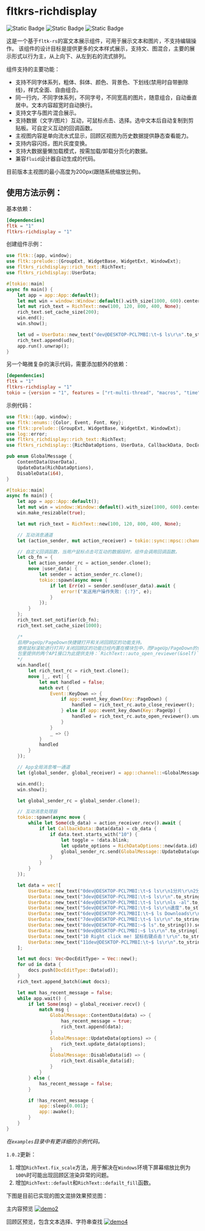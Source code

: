 # fltkrs-richdisplay
![Static Badge](https://img.shields.io/badge/crates-1.0.2-blue) 
![Static Badge](https://img.shields.io/badge/build-passing-green)
![Static Badge](https://img.shields.io/badge/Readonly-gray)


这是一个基于`fltk-rs`的富文本展示组件，可用于展示文本和图片，不支持编辑操作。 该组件的设计目标是提供更多的文本样式展示，支持文、图混合，主要的展示形式以行为主，从上向下、从左到右的流式排列。 

组件支持的主要功能：
- 支持不同字体系列，粗体、斜体、颜色、背景色、下划线(禁用时自带删除线)，样式全面、自由组合。
- 同一行内，不同字体系列，不同字号，不同宽高的图片，随意组合，自动垂直居中。文本内容超宽时自动换行。
- 支持文字与图片混合展示。
- 支持数据（文字/图片）互动，可鼠标点击、选择。选中文本后自动复制到剪贴板。可自定义互动的回调函数。
- 主视图内容是单向流水式显示，回顾区视图为历史数据提供静态查看能力。
- 支持内容闪烁，图片灰度变换。
- 支持大数据量懒加载模式，按需加载/卸载分页化的数据。
- 兼容`fluid`设计器自动生成的代码。

目前版本主视图的最小高度为200px(跟随系统缩放比例)。


## 使用方法示例：
基本依赖：
```toml
[dependencies]
fltk = "1"
fltkrs-richdisplay = "1"
```

创建组件示例：
```rust
use fltk::{app, window};
use fltk::prelude::{GroupExt, WidgetBase, WidgetExt, WindowExt};
use fltkrs_richdisplay::rich_text::RichText;
use fltkrs_richdisplay::UserData;

#[tokio::main]
async fn main() {
    let app = app::App::default();
    let mut win = window::Window::default().with_size(1000, 600).center_screen();
    let mut rich_text = RichText::new(100, 120, 800, 400, None);
    rich_text.set_cache_size(200);
    win.end();
    win.show();

    let ud = UserData::new_text("dev@DESKTOP-PCL7MBI:\t~$ ls\r\n".to_string());
    rich_text.append(ud);
    app.run().unwrap();
}
```

另一个略微复杂的演示代码，需要添加额外的依赖：
```toml
[dependencies]
fltk = "1"
fltkrs-richdisplay = "1"
tokio = {version = "1", features = ["rt-multi-thread", "macros", "time", "sync", "parking_lot"]}
```
示例代码：
```rust
use fltk::{app, window};
use fltk::enums::{Color, Event, Font, Key};
use fltk::prelude::{GroupExt, WidgetBase, WidgetExt, WindowExt};
use log::error;
use fltkrs_richdisplay::rich_text::RichText;
use fltkrs_richdisplay::{RichDataOptions, UserData, CallbackData, DocEditType};

pub enum GlobalMessage {
    ContentData(UserData),
    UpdateData(RichDataOptions),
    DisableData(i64),
}

#[tokio::main]
async fn main() {
    let app = app::App::default();
    let mut win = window::Window::default().with_size(1000, 600).center_screen();
    win.make_resizable(true);

    let mut rich_text = RichText::new(100, 120, 800, 400, None);

    // 互动消息通道
    let (action_sender, mut action_receiver) = tokio::sync::mpsc::channel::<CallbackData>(100);

    // 自定义回调函数，当用户鼠标点击可互动的数据段时，组件会调用回调函数。
    let cb_fn = {
        let action_sender_rc = action_sender.clone();
        move |user_data| {
            let sender = action_sender_rc.clone();
            tokio::spawn(async move {
                if let Err(e) = sender.send(user_data).await {
                    error!("发送用户操作失败: {:?}", e);
                }
            });
        }
    };
    rich_text.set_notifier(cb_fn);
    rich_text.set_cache_size(1000);

    /*
    启用PageUp/PageDown快捷键打开和关闭回顾区的功能支持。
    使用鼠标滚轮进行打开/关闭回顾区的功能已经内置在模块包中，而PageUp/PageDown的快捷键无法被内置组件检测到，因此需要外层容器主动调用API实现。
    包里提供的两个API接口为此提供支持：`RichText::auto_open_reviewer(&self)`和`RichText::auto_close_reviewer(&self)`。
    */
    win.handle({
        let rich_text_rc = rich_text.clone();
        move |_, evt| {
            let mut handled = false;
            match evt {
                Event::KeyDown => {
                    if app::event_key_down(Key::PageDown) {
                        handled = rich_text_rc.auto_close_reviewer();
                    } else if app::event_key_down(Key::PageUp) {
                        handled = rich_text_rc.auto_open_reviewer().unwrap();
                    }
                }
                _ => {}
            }
            handled
        }
    });

    // App全局消息唯一通道
    let (global_sender, global_receiver) = app::channel::<GlobalMessage>();

    win.end();
    win.show();

    let global_sender_rc = global_sender.clone();

    // 互动消息处理器
    tokio::spawn(async move {
        while let Some(cb_data) = action_receiver.recv().await {
            if let CallbackData::Data(data) = cb_data {
                if data.text.starts_with("10") {
                    let toggle = !data.blink;
                    let update_options = RichDataOptions::new(data.id).blink(toggle);
                    global_sender_rc.send(GlobalMessage::UpdateData(update_options));
                }
            }
        }
    });

    let data = vec![
        UserData::new_text("0dev@DESKTOP-PCL7MBI:\t~$ ls\r\n1分片\r\n2分片".to_string()),
        UserData::new_text("3dev@DESKTOP-PCL7MBI:\t~$ ls\r\n".to_string()),
        UserData::new_text("4dev@DESKTOP-PCL7MBI:\t~$ ls\r\nls -al".to_string()),
        UserData::new_text("5dev@DESKTOP-PCL7MBI:\t~$ ls\r\n速度".to_string()).set_bg_color(Some(Color::Green)),
        UserData::new_text("6dev@DESKTOP-PCL7MBII:\t~$ ls Downloads\r\n".to_string()).set_font_and_size(Font::Helvetica, 22),
        UserData::new_text("7dev@DESKTOP-PCL7MBI:\t~$ ls\r\n".to_string()),
        UserData::new_text("8dev@DESKTOP-PCL7MBI:~$ ls".to_string()).set_underline(true),
        UserData::new_text("9dev@DESKTOP-PCL7MBI:~$ ls\r\n".to_string()).set_underline(true),
        UserData::new_text("10 Right click me! 鼠标右键点击！\r\n".to_string()).set_font_and_size(Font::Helvetica, 20).set_clickable(true).set_blink(true),
        UserData::new_text("11dev@DESKTOP-PCL7MBI:\t~$ ls\r\n".to_string()),
    ];

    let mut docs: Vec<DocEditType> = Vec::new();
    for ud in data {
        docs.push(DocEditType::Data(ud));
    }
    rich_text.append_batch(&mut docs);

    let mut has_recent_message = false;
    while app.wait() {
        if let Some(msg) = global_receiver.recv() {
            match msg {
                GlobalMessage::ContentData(data) => {
                    has_recent_message = true;
                    rich_text.append(data);
                }
                GlobalMessage::UpdateData(options) => {
                    rich_text.update_data(options);
                }
                GlobalMessage::DisableData(id) => {
                    rich_text.disable_data(id);
                }
            }
        } else {
            has_recent_message = false;
        }

        if !has_recent_message {
            app::sleep(0.001);
            app::awake();
        }
    }
}
```
*在`examples`目录中有更详细的示例代码。*

`1.0.2`更新：
1. 增加`RichText.fix_scale`方法，用于解决在`Windows`环境下屏幕缩放比例为`100%`时可能出现回顾区渲染异常的问题。
2. 增加`RichText::default`和`RichText::defailt_fill`函数。

下图是目前已实现的图文混排效果预览图：

主内容预览
[![demo2](./res/demo2.png)](https://gitee.com/t1000ln/fltkrs-richdisplay/blob/main/res/demo2.png)

回顾区预览，包含文本选择、字符串查找
[![demo4](./res/demo4.png)](https://gitee.com/t1000ln/fltkrs-richdisplay/blob/main/res/demo4.png)

